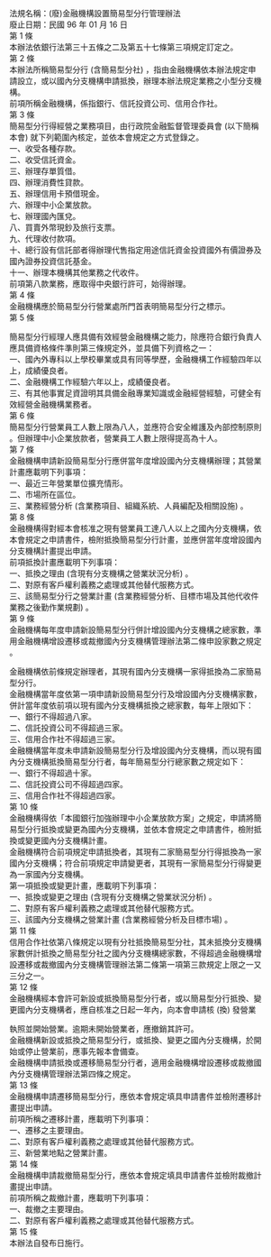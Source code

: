 法規名稱：(廢)金融機構設置簡易型分行管理辦法  
廢止日期：民國 96 年 01 月 16 日  
第 1 條  
本辦法依銀行法第三十五條之二及第五十七條第三項規定訂定之。  
第 2 條  
本辦法所稱簡易型分行 (含簡易型分社) ，指由金融機構依本辦法規定申  
請設立，或以國內分支機構申請抵換，辦理本辦法規定業務之小型分支機  
構。  
前項所稱金融機構，係指銀行、信託投資公司、信用合作社。  
第 3 條  
簡易型分行得經營之業務項目，由行政院金融監督管理委員會 (以下簡稱  
本會) 就下列範圍內核定，並依本會規定之方式登錄之。  
一、收受各種存款。  
二、收受信託資金。  
三、辦理存單質借。  
四、辦理消費性貸款。  
五、辦理信用卡預借現金。  
六、辦理中小企業放款。  
七、辦理國內匯兌。  
八、買賣外幣現鈔及旅行支票。  
九、代理收付款項。  
十、總行設有信託部者得辦理代售指定用途信託資金投資國外有價證券及  
國內證券投資信託基金。  
十一、辦理本機構其他業務之代收件。  
前項第八款業務，應取得中央銀行許可，始得辦理。  
第 4 條  
金融機構應於簡易型分行營業處所門首表明簡易型分行之標示。  
第 5 條  


簡易型分行經理人應具備有效經營金融機構之能力，除應符合銀行負責人  
應具備資格條件準則第三條規定外，並具備下列資格之一：  
一、國內外專科以上學校畢業或具有同等學歷，金融機構工作經驗四年以  
上，成績優良者。  
二、金融機構工作經驗六年以上，成績優良者。  
三、有其他事實足資證明其具備金融專業知識或金融經營經驗，可健全有  
效經營金融機構業務者。  
第 6 條  
簡易型分行營業員工人數上限為八人，並應符合安全維護及內部控制原則  
。但辦理中小企業放款者，營業員工人數上限得提高為十人。  
第 7 條  
金融機構申請新設簡易型分行應併當年度增設國內分支機構辦理；其營業  
計畫應載明下列事項：  
一、最近三年營業單位擴充情形。  
二、市場所在區位。  
三、業務經營分析 (含業務項目、組織系統、人員編配及相關設施) 。  
第 8 條  
金融機構得對經本會核准之現有營業員工達八人以上之國內分支機構，依  
本會規定之申請書件，檢附抵換簡易型分行計畫，並應併當年度增設國內  
分支機構計畫提出申請。  
前項抵換計畫應載明下列事項：  
一、抵換之理由 (含現有分支機構之營業狀況分析) 。  
二、對原有客戶權利義務之處理或其他替代服務方式。  
三、該簡易型分行之營業計畫 (含業務經營分析、目標市場及其他代收件  
業務之後勤作業規劃) 。  
第 9 條  
金融機構每年度申請新設簡易型分行併計增設國內分支機構之總家數，準  
用金融機構增設遷移或裁撤國內分支機構管理辦法第二條申設家數之規定  
。  


金融機構依前條規定辦理者，其現有國內分支機構一家得抵換為二家簡易  
型分行。  
金融機構當年度依第一項申請新設簡易型分行及增設國內分支機構家數，  
併計當年度依前項以現有國內分支機構抵換之總家數，每年上限如下：  
一、銀行不得超過八家。  
二、信託投資公司不得超過三家。  
三、信用合作社不得超過三家。  
金融機構當年度未申請新設簡易型分行及增設國內分支機構，而以現有國  
內分支機構抵換簡易型分行者，每年簡易型分行總家數之規定如下：  
一、銀行不得超過十家。  
二、信託投資公司不得超過四家。  
三、信用合作社不得超過四家。  
第 10 條  
金融機構得依「本國銀行加強辦理中小企業放款方案」之規定，申請將簡  
易型分行抵換或變更為國內分支機構，並依本會規定之申請書件，檢附抵  
換或變更國內分支機構計畫。  
金融機構符合前項規定申請抵換者，其現有二家簡易型分行得抵換為一家  
國內分支機構；符合前項規定申請變更者，其現有一家簡易型分行得變更  
為一家國內分支機構。  
第一項抵換或變更計畫，應載明下列事項：  
一、抵換或變更之理由 (含現有分支機構之營業狀況分析) 。  
二、對原有客戶權利義務之處理或其他替代服務方式。  
三、該國內分支機構之營業計畫 (含業務經營分析及目標市場) 。  
第 11 條  
信用合作社依第八條規定以現有分社抵換簡易型分社，其未抵換分支機構  
家數併計抵換之簡易型分社之國內分支機構總家數，不得超過金融機構增  
設遷移或裁撤國內分支機構管理辦法第二條第一項第三款規定上限之一又  
三分之一。  
第 12 條  
金融機構經本會許可新設或抵換簡易型分行者，或以簡易型分行抵換、變  
更國內分支機構者，應自核准之日起一年內，向本會申請核 (換) 發營業  


執照並開始營業。逾期未開始營業者，應撤銷其許可。  
金融機構新設或抵換之簡易型分行，或抵換、變更之國內分支機構，於開  
始或停止營業前，應事先報本會備查。  
金融機構申請抵換或遷移簡易型分行者，適用金融機構增設遷移或裁撤國  
內分支機構管理辦法第四條之規定。  
第 13 條  
金融機構申請遷移簡易型分行，應依本會規定填具申請書件並檢附遷移計  
畫提出申請。  
前項所稱之遷移計畫，應載明下列事項：  
一、遷移之主要理由。  
二、對原有客戶權利義務之處理或其他替代服務方式。  
三、新營業地點之營業計畫。  
第 14 條  
金融機構申請裁撤簡易型分行，應依本會規定填具申請書件並檢附裁撤計  
畫提出申請。  
前項所稱之裁撤計畫，應載明下列事項：  
一、裁撤之主要理由。  
二、對原有客戶權利義務之處理或其他替代服務方式。  
第 15 條  
本辦法自發布日施行。  


